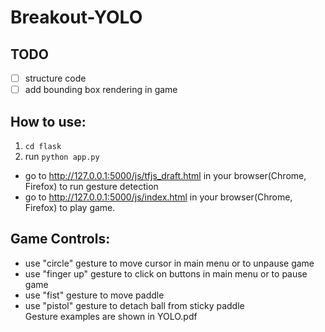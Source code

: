 # Breakout-YOLO
## TODO
- [ ] structure code
- [ ] add bounding box rendering in game
## How to use:  
1. `cd flask`  
2. run `python app.py`   
+ go to http://127.0.0.1:5000/js/tfjs_draft.html in your browser(Chrome, Firefox) to run gesture detection  
+ go to http://127.0.0.1:5000/js/index.html in your browser(Chrome, Firefox) to play game.  
## Game Controls:   
+ use "circle" gesture to move cursor in main menu or to unpause game  
+ use "finger up" gesture to click on buttons in main menu or to pause game  
+ use "fist" gesture to move paddle  
+ use "pistol" gesture to detach ball from sticky paddle  
Gesture examples are shown in YOLO.pdf  

